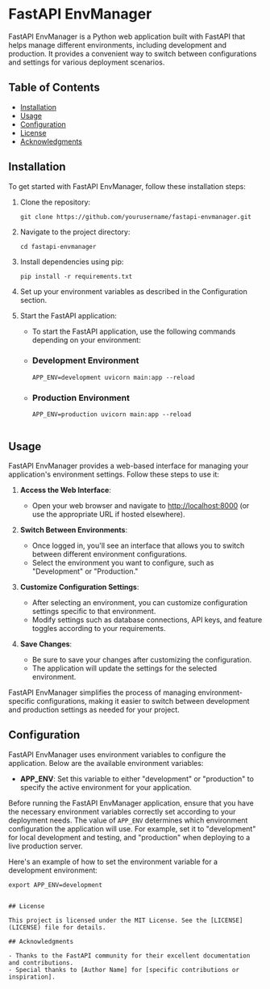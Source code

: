 # FastAPI EnvManager

FastAPI EnvManager is a Python web application built with FastAPI that helps manage different environments, including development and production. It provides a convenient way to switch between configurations and settings for various deployment scenarios.

## Table of Contents
- [Installation](#installation)
- [Usage](#usage)
- [Configuration](#configuration)
- [License](#license)
- [Acknowledgments](#acknowledgments)

## Installation

To get started with FastAPI EnvManager, follow these installation steps:

1. Clone the repository:

   ```shell
   git clone https://github.com/yourusername/fastapi-envmanager.git

2. Navigate to the project directory:
    ```shell
   cd fastapi-envmanager

3. Install dependencies using pip:
    ```shell
   pip install -r requirements.txt

4. Set up your environment variables as described in the Configuration section.

5. Start the FastAPI application:
   - To start the FastAPI application, use the following commands depending on your environment:
    - ### Development Environment
        ```shell
        APP_ENV=development uvicorn main:app --reload
    - ### Production Environment
        ```shell
        APP_ENV=production uvicorn main:app --reload


## Usage

FastAPI EnvManager provides a web-based interface for managing your application's environment settings. Follow these steps to use it:

1. **Access the Web Interface**:

   - Open your web browser and navigate to [http://localhost:8000](http://localhost:8000) (or use the appropriate URL if hosted elsewhere).

3. **Switch Between Environments**:

   - Once logged in, you'll see an interface that allows you to switch between different environment configurations.
   - Select the environment you want to configure, such as "Development" or "Production."

4. **Customize Configuration Settings**:

   - After selecting an environment, you can customize configuration settings specific to that environment.
   - Modify settings such as database connections, API keys, and feature toggles according to your requirements.

5. **Save Changes**:

   - Be sure to save your changes after customizing the configuration.
   - The application will update the settings for the selected environment.

FastAPI EnvManager simplifies the process of managing environment-specific configurations, making it easier to switch between development and production settings as needed for your project.


## Configuration

FastAPI EnvManager uses environment variables to configure the application. Below are the available environment variables:

- **APP_ENV**: Set this variable to either "development" or "production" to specify the active environment for your application.

Before running the FastAPI EnvManager application, ensure that you have the necessary environment variables correctly set according to your deployment needs. The value of `APP_ENV` determines which environment configuration the application will use. For example, set it to "development" for local development and testing, and "production" when deploying to a live production server.

Here's an example of how to set the environment variable for a development environment:

```shell
export APP_ENV=development


## License

This project is licensed under the MIT License. See the [LICENSE](LICENSE) file for details.

## Acknowledgments

- Thanks to the FastAPI community for their excellent documentation and contributions.
- Special thanks to [Author Name] for [specific contributions or inspiration].
